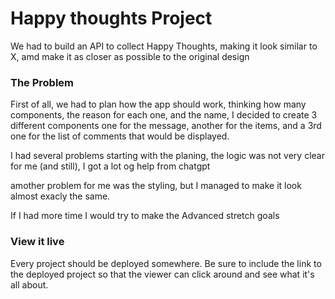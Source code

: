 
# Happy thoughts Project

We had to build an API to collect Happy Thoughts, making it look similar to X, amd make it as closer as possible to the original design

### The Problem

First of all, we had to plan how the app should work, thinking how many components, the reason for each one, and the name, I decided to create 3 different components one for the message, another for the items, and a 3rd one for the list of comments that would be displayed. 

I had several problems starting with the planing, the logic was not very clear for me (and still), I got a lot og help from chatgpt

amother problem for me was the styling, but I managed to make it look almost exacly the same.

If I had more time I would try to make the Advanced stretch goals


### View it live

Every project should be deployed somewhere. Be sure to include the link to the deployed project so that the viewer can click around and see what it's all about.

